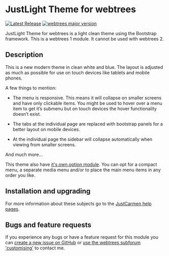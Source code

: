 JustLight Theme for webtrees
============================

[![Latest Release](https://img.shields.io/github/release/JustCarmen/justlight.svg)][1]
[![webtrees major version](https://img.shields.io/badge/webtrees-v1.x-red)][2]

JustLight Theme for webtrees is a light clean theme using the Bootstrap framework. This is a webtrees 1 module. It cannot be used with webtrees 2.

Description
-----------
This is a new modern theme in clean white and blue. The layout is adjusted as much as possible for use on touch devices like tablets and mobile phones.

A few things to mention:
* The menu is responsive. This means it will collapse on smaller screens and have only clickable items. You might be used to hover over a menu item to get it’s submenu but on touch devices the hover functionality doesn’t exist.

* The tabs at the individual page are replaced with bootstrap panels for a better layout on mobile devices.

* At the individual page the sidebar will collapse automatically when viewing from smaller screens.

And much more...

This theme also have [it's own option module][3]. You can opt for a compact menu, a separate media menu and/or to place the main menu items in any order you like.

Installation and upgrading
--------------------------
For more information about these subjects go to the [JustCarmen help pages][4].

Bugs and feature requests
-------------------------
If you experience any bugs or have a feature request for this module you can [create a new issue on GitHub][5] or [use the webtrees subforum 'customising'][6] to contact me.

 [1]: https://github.com/JustCarmen/justlight/releases/latest
 [2]: https://webtrees.github.io/download/
 [3]: https://github.com/JustCarmen/justlight_theme_options
 [4]: http://www.justcarmen.nl/help-category/modules-help
 [5]: https://github.com/JustCarmen/justlight/issues?state=open
 [6]: http://www.webtrees.net/index.php/en/forum/4-customising

